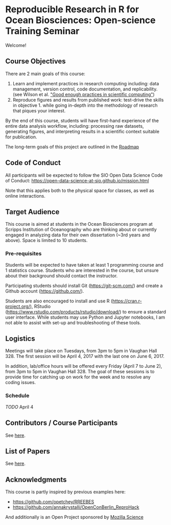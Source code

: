 # Reproducible Research in R for Ocean Biosciences: Open-science Training Seminar

Welcome!

## Course Objectives

There are 2 main goals of this course:
1. Learn and implement practices in research computing including: data management, version control, code documentation, and replicability. (see Wilson et al. ["Good enough practices in scientific computing"](https://arxiv.org/abs/1609.00037))
2. Reproduce figures and results from published work: test-drive the skills in objective 1. while going in-depth into the methodology of research that piques your interest.

By the end of this course, students will have first-hand experience of the entire data analysis workflow, including: processing raw datasets, generating figures, and interpreting results in a scientific context suitable for publication.

The long-term goals of this project are outlined in the [Roadmap](https://github.com/Open-Data-Science-at-SIO/RRROBOTS/issues/2)

## Code of Conduct

All participants will be expected to follow the SIO Open Data Science Code of Conduct: https://open-data-science-at-sio.github.io/mission.html

Note that this applies both to the physical space for classes, as well as online interactions.

## Target Audience

This course is aimed at students in the Ocean Biosciences program at Scripps Institution of Oceanography who are thinking about or currently engaged in analyzing data for their own dissertation (~3rd years and above). Space is limited to 10 students.

### Pre-requisites

Students will be expected to have taken at least 1 programming course and 1 statistics course. Students who are interested in the course, but unsure about their background should contact the instructor.

Participating students should install Git (https://git-scm.com/) and create a Github account (https://github.com/).

Students are also encouraged to install and use R (https://cran.r-project.org/), RStudio (https://www.rstudio.com/products/rstudio/download/) to ensure a standard user interface. While students may use Python and Jupyter notebooks, I am not able to assist with set-up and troubleshooting of these tools.

## Logistics

Meetings will take place on Tuesdays, from 3pm to 5pm in Vaughan Hall 328.
The first session will be April 4, 2017 with the last one on June 6, 2017.

In addition, lab/office hours will be offered every Friday (April 7 to June 2), from 3pm to 5pm in Vaughan Hall 328. The goal of these sessions is to provide time for catching up on work for the week and to resolve any coding issues.

### Schedule

*TODO*
April 4


## Contributors / Course Participants

See [here](https://github.com/Open-Data-Science-at-SIO/RRROBOTS/blob/master/CONTRIBUTING.md).

## List of Papers

See [here](https://github.com/Open-Data-Science-at-SIO/RRROBOTS/blob/master/PAPERS.md).

## Acknowledgments

This course is partly inspired by previous examples here:
* https://github.com/opetchey/RREEBES
* https://github.com/annakrystalli/OpenConBerlin_ReproHack

And additionally is an Open Project sponsored by [Mozilla Science](https://science.mozilla.org/)

